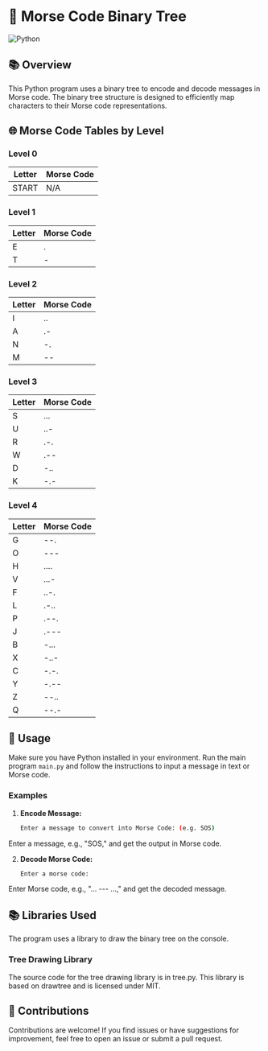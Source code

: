 # 🌳 Morse Code Binary Tree 
![Python](https://img.shields.io/badge/Python-3.x-success)

## 📚 Overview

This Python program uses a binary tree to encode and decode messages in Morse code. The binary tree structure is designed to efficiently map characters to their Morse code representations.

## 🌐 Morse Code Tables by Level

### Level 0

| Letter | Morse Code |
|--------|------------|
| START  | N/A        |

### Level 1

| Letter | Morse Code |
|--------|------------|
| E      | .          |
| T      | -          |

### Level 2

| Letter | Morse Code |
|--------|------------|
| I      | ..         |
| A      | .-         |
| N      | -.         |
| M      | --         |

### Level 3

| Letter | Morse Code |
|--------|------------|
| S      | ...        |
| U      | ..-        |
| R      | .-.        |
| W      | .--        |
| D      | -..        |
| K      | -.-        |

### Level 4

| Letter | Morse Code |
|--------|------------|
| G      | --.        |
| O      | ---        |
| H      | ....       |
| V      | ...-       |
| F      | ..-.       |
| L      | .-..       |
| P      | .--.       |
| J      | .---       |
| B      | -...       |
| X      | -..-       |
| C      | -.-.       |
| Y      | -.--       |
| Z      | --..       |
| Q      | --.-       |


## 🚀 Usage

Make sure you have Python installed in your environment. Run the main program `main.py` and follow the instructions to input a message in text or Morse code.

### Examples

1. **Encode Message:**
   ```bash
   Enter a message to convert into Morse Code: (e.g. SOS)
Enter a message, e.g., "SOS," and get the output in Morse code.

2. **Decode Morse Code:**
   ```bash
   Enter a morse code:
Enter Morse code, e.g., "... --- ...," and get the decoded message.

## 📚 Libraries Used
The program uses a library to draw the binary tree on the console.

### Tree Drawing Library
The source code for the tree drawing library is in tree.py. This library is based on drawtree and is licensed under MIT.

## 🤝 Contributions
Contributions are welcome! If you find issues or have suggestions for improvement, feel free to open an issue or submit a pull request.
